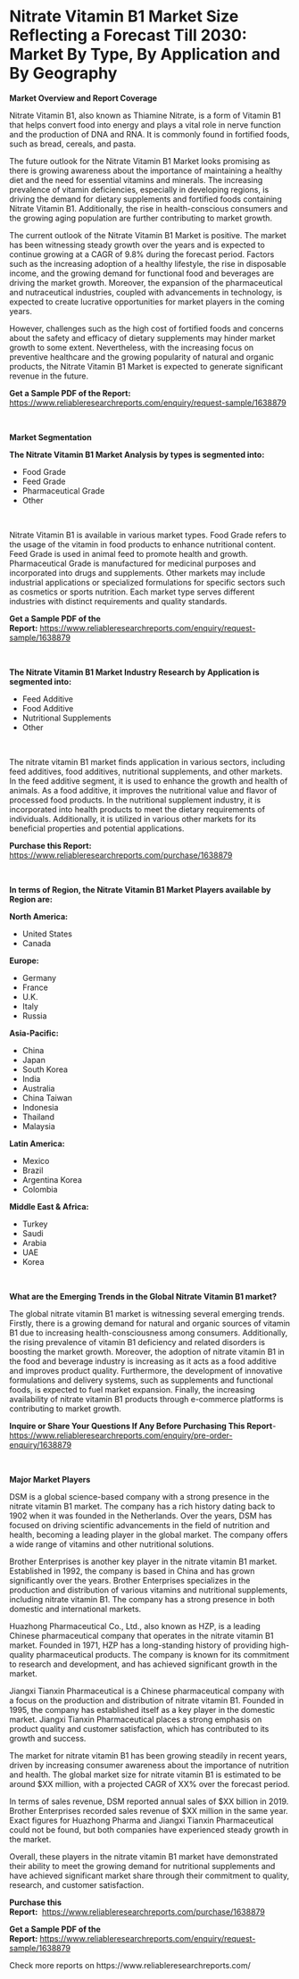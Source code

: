 <p><h1>Nitrate Vitamin B1 Market Size Reflecting a Forecast Till 2030: Market By Type, By Application and By Geography</h1></p><p><strong>Market Overview and Report Coverage</strong></p>
<p><p>Nitrate Vitamin B1, also known as Thiamine Nitrate, is a form of Vitamin B1 that helps convert food into energy and plays a vital role in nerve function and the production of DNA and RNA. It is commonly found in fortified foods, such as bread, cereals, and pasta.</p><p>The future outlook for the Nitrate Vitamin B1 Market looks promising as there is growing awareness about the importance of maintaining a healthy diet and the need for essential vitamins and minerals. The increasing prevalence of vitamin deficiencies, especially in developing regions, is driving the demand for dietary supplements and fortified foods containing Nitrate Vitamin B1. Additionally, the rise in health-conscious consumers and the growing aging population are further contributing to market growth.</p><p>The current outlook of the Nitrate Vitamin B1 Market is positive. The market has been witnessing steady growth over the years and is expected to continue growing at a CAGR of 9.8% during the forecast period. Factors such as the increasing adoption of a healthy lifestyle, the rise in disposable income, and the growing demand for functional food and beverages are driving the market growth. Moreover, the expansion of the pharmaceutical and nutraceutical industries, coupled with advancements in technology, is expected to create lucrative opportunities for market players in the coming years.</p><p>However, challenges such as the high cost of fortified foods and concerns about the safety and efficacy of dietary supplements may hinder market growth to some extent. Nevertheless, with the increasing focus on preventive healthcare and the growing popularity of natural and organic products, the Nitrate Vitamin B1 Market is expected to generate significant revenue in the future.</p></p>
<p><strong>Get a Sample PDF of the Report:</strong> <a href="https://www.reliableresearchreports.com/enquiry/request-sample/1638879">https://www.reliableresearchreports.com/enquiry/request-sample/1638879</a></p>
<p>&nbsp;</p>
<p><strong>Market Segmentation</strong></p>
<p><strong>The Nitrate Vitamin B1 Market Analysis by types is segmented into:</strong></p>
<p><ul><li>Food Grade</li><li>Feed Grade</li><li>Pharmaceutical Grade</li><li>Other</li></ul></p>
<p>&nbsp;</p>
<p><p>Nitrate Vitamin B1 is available in various market types. Food Grade refers to the usage of the vitamin in food products to enhance nutritional content. Feed Grade is used in animal feed to promote health and growth. Pharmaceutical Grade is manufactured for medicinal purposes and incorporated into drugs and supplements. Other markets may include industrial applications or specialized formulations for specific sectors such as cosmetics or sports nutrition. Each market type serves different industries with distinct requirements and quality standards.</p></p>
<p><strong>Get a Sample PDF of the Report:</strong>&nbsp;<a href="https://www.reliableresearchreports.com/enquiry/request-sample/1638879">https://www.reliableresearchreports.com/enquiry/request-sample/1638879</a></p>
<p>&nbsp;</p>
<p><strong>The Nitrate Vitamin B1 Market Industry Research by Application is segmented into:</strong></p>
<p><ul><li>Feed Additive</li><li>Food Additive</li><li>Nutritional Supplements</li><li>Other</li></ul></p>
<p>&nbsp;</p>
<p><p>The nitrate vitamin B1 market finds application in various sectors, including feed additives, food additives, nutritional supplements, and other markets. In the feed additive segment, it is used to enhance the growth and health of animals. As a food additive, it improves the nutritional value and flavor of processed food products. In the nutritional supplement industry, it is incorporated into health products to meet the dietary requirements of individuals. Additionally, it is utilized in various other markets for its beneficial properties and potential applications.</p></p>
<p><strong>Purchase this Report:</strong>&nbsp; <a href="https://www.reliableresearchreports.com/purchase/1638879">https://www.reliableresearchreports.com/purchase/1638879</a></p>
<p>&nbsp;</p>
<p><strong>In terms of Region, the Nitrate Vitamin B1 Market Players available by Region are:</strong></p>
<p>
    <p> <strong> North America: </strong>
        <ul>
            <li>United States</li>
            <li>Canada</li>
        </ul>
        </p> 
    <p> <strong> Europe: </strong>
        <ul>
            <li>Germany</li>
            <li>France</li>
            <li>U.K.</li>
            <li>Italy</li>
            <li>Russia</li>
        </ul>
        </p> 
    <p> <strong> Asia-Pacific: </strong>
        <ul>
            <li>China</li>
            <li>Japan</li>
            <li>South Korea</li>
            <li>India</li>
            <li>Australia</li>
            <li>China Taiwan</li>
            <li>Indonesia</li>
            <li>Thailand</li>
            <li>Malaysia</li>
        </ul>
        </p> 
    <p> <strong> Latin America: </strong>
        <ul>
            <li>Mexico</li>
            <li>Brazil</li>
            <li>Argentina Korea</li>
            <li>Colombia</li>
        </ul>
        </p> 
    <p> <strong> Middle East & Africa: </strong>
        <ul>
            <li>Turkey</li>
            <li>Saudi</li>
            <li>Arabia</li>
            <li>UAE</li>
            <li>Korea</li>
        </ul>
    </p>
    </p>
<p>&nbsp;</p>
<p><strong>What are the Emerging Trends in the Global Nitrate Vitamin B1 market?</strong></p>
<p><p>The global nitrate vitamin B1 market is witnessing several emerging trends. Firstly, there is a growing demand for natural and organic sources of vitamin B1 due to increasing health-consciousness among consumers. Additionally, the rising prevalence of vitamin B1 deficiency and related disorders is boosting the market growth. Moreover, the adoption of nitrate vitamin B1 in the food and beverage industry is increasing as it acts as a food additive and improves product quality. Furthermore, the development of innovative formulations and delivery systems, such as supplements and functional foods, is expected to fuel market expansion. Finally, the increasing availability of nitrate vitamin B1 products through e-commerce platforms is contributing to market growth.</p></p>
<p><strong>Inquire or Share Your Questions If Any Before Purchasing This Report</strong>- <a href="https://www.reliableresearchreports.com/enquiry/pre-order-enquiry/1638879">https://www.reliableresearchreports.com/enquiry/pre-order-enquiry/1638879</a></p>
<p>&nbsp;</p>
<p><strong>Major Market Players</strong></p>
<p><p>DSM is a global science-based company with a strong presence in the nitrate vitamin B1 market. The company has a rich history dating back to 1902 when it was founded in the Netherlands. Over the years, DSM has focused on driving scientific advancements in the field of nutrition and health, becoming a leading player in the global market. The company offers a wide range of vitamins and other nutritional solutions.</p><p>Brother Enterprises is another key player in the nitrate vitamin B1 market. Established in 1992, the company is based in China and has grown significantly over the years. Brother Enterprises specializes in the production and distribution of various vitamins and nutritional supplements, including nitrate vitamin B1. The company has a strong presence in both domestic and international markets.</p><p>Huazhong Pharmaceutical Co., Ltd., also known as HZP, is a leading Chinese pharmaceutical company that operates in the nitrate vitamin B1 market. Founded in 1971, HZP has a long-standing history of providing high-quality pharmaceutical products. The company is known for its commitment to research and development, and has achieved significant growth in the market.</p><p>Jiangxi Tianxin Pharmaceutical is a Chinese pharmaceutical company with a focus on the production and distribution of nitrate vitamin B1. Founded in 1995, the company has established itself as a key player in the domestic market. Jiangxi Tianxin Pharmaceutical places a strong emphasis on product quality and customer satisfaction, which has contributed to its growth and success.</p><p>The market for nitrate vitamin B1 has been growing steadily in recent years, driven by increasing consumer awareness about the importance of nutrition and health. The global market size for nitrate vitamin B1 is estimated to be around $XX million, with a projected CAGR of XX% over the forecast period.</p><p>In terms of sales revenue, DSM reported annual sales of $XX billion in 2019. Brother Enterprises recorded sales revenue of $XX million in the same year. Exact figures for Huazhong Pharma and Jiangxi Tianxin Pharmaceutical could not be found, but both companies have experienced steady growth in the market.</p><p>Overall, these players in the nitrate vitamin B1 market have demonstrated their ability to meet the growing demand for nutritional supplements and have achieved significant market share through their commitment to quality, research, and customer satisfaction.</p></p>
<p><strong>Purchase this Report:</strong>&nbsp;&nbsp;<a href="https://www.reliableresearchreports.com/purchase/1638879">https://www.reliableresearchreports.com/purchase/1638879</a></p>
<p></p>
<p><strong>Get a Sample PDF of the Report:</strong>&nbsp;<a href="https://www.reliableresearchreports.com/enquiry/request-sample/1638879">https://www.reliableresearchreports.com/enquiry/request-sample/1638879</a></p>
<p>Check more reports on https://www.reliableresearchreports.com/</p>